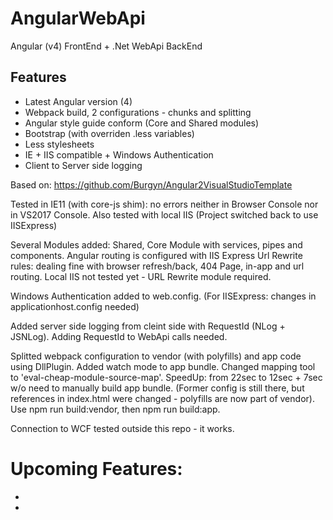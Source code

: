 # AngularWebApi
Angular (v4) FrontEnd + .Net WebApi BackEnd
## Features
- Latest Angular version (4)
- Webpack build, 2 configurations - chunks and splitting
- Angular style guide conform (Core and Shared modules)
- Bootstrap (with overriden .less variables)
- Less stylesheets
- IE + IIS compatible + Windows Authentication
- Client to Server side logging

Based on: https://github.com/Burgyn/Angular2VisualStudioTemplate

Tested in IE11 (with core-js shim): no errors neither in Browser Console nor in VS2017 Console. Also tested with local IIS (Project switched back to use IISExpress)

Several Modules added: Shared, Core Module with services, pipes and components. Angular routing is configured with IIS Express Url Rewrite rules: dealing fine with browser refresh/back, 404 Page, in-app and url routing. Local IIS not tested yet - URL Rewrite module required. 

Windows Authentication added to web.config. (For IISExpress: changes in applicationhost.config needed)

Added server side logging from cleint side with RequestId (NLog + JSNLog). Adding RequestId to WebApi calls needed. 

Splitted webpack configuration to vendor (with polyfills) and app code using DllPlugin. Added watch mode to app bundle. Changed mapping tool to 'eval-cheap-module-source-map'. SpeedUp: from 22sec to 12sec + 7sec w/o need to manually build app bundle. (Former config is still there, but references in index.html were changed - polyfills are now part of vendor). Use npm run build:vendor, then npm run build:app.

Connection to WCF tested outside this repo - it works.



# Upcoming Features:

- 
- 


